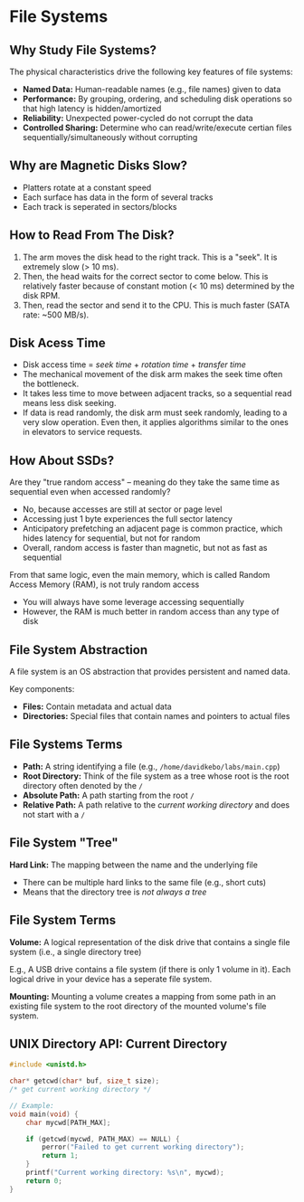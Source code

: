 # File Systems

## Why Study File Systems?

The physical characteristics drive the following key features of file systems:
- **Named Data:** Human-readable names (e.g., file names) given to data
- **Performance:** By grouping, ordering, and scheduling disk operations so that high latency is hidden/amortized
- **Reliability:** Unexpected power-cycled do not corrupt the data
- **Controlled Sharing:** Determine who can read/write/execute certian files sequentially/simultaneously without corrupting

## Why are Magnetic Disks Slow?

- Platters rotate at a constant speed
- Each surface has data in the form of several tracks
- Each track is seperated in sectors/blocks

## How to Read From The Disk?

1. The arm moves the disk head to the right track. This is a "seek". It is extremely slow (> 10 ms).
2. Then, the head waits for the correct sector to come below. This is relatively faster because of constant motion (< 10 ms) determined by the disk RPM.
3. Then, read the sector and send it to the CPU. This is much faster (SATA rate: ~500 MB/s).

## Disk Acess Time

- Disk access time = *seek time* + *rotation time* + *transfer time*
- The mechanical movement of the disk arm makes the seek time often the bottleneck.
- It takes less time to move between adjacent tracks, so a sequential read means less disk seeking.
- If data is read randomly, the disk arm must seek randomly, leading to a very slow operation. Even then, it applies algorithms similar to the ones in elevators to service requests.

## How About SSDs?

Are they "true random access" – meaning do they take the same time as sequential even when accessed randomly?
- No, because accesses are still at sector or page level
- Accessing just 1 byte experiences the full sector latency
- Anticipatory prefetching an adjacent page is common practice, which hides latency for sequential, but not for random
- Overall, random access is faster than magnetic, but not as fast as sequential

From that same logic, even the main memory, which is called Random Access Memory (RAM), is not truly random access
- You will always have some leverage accessing sequentially
- However, the RAM is much better in random access than any type of disk

## File System Abstraction

A file system is an OS abstraction that provides persistent and named data.

Key components:
- **Files:** Contain metadata and actual data
- **Directories:** Special files that contain names and pointers to actual files

## File Systems Terms

- **Path:** A string identifying a file (e.g., `/home/davidkebo/labs/main.cpp`)
- **Root Directory:** Think of the file system as a tree whose root is the root directory often denoted by the `/`
- **Absolute Path:** A path starting from the root `/`
- **Relative Path:** A path relative to the *current working directory* and does not start with a `/`

## File System "Tree"

**Hard Link:** The mapping between the name and the underlying file
- There can be multiple hard links to the same file (e.g., short cuts)
- Means that the directory tree is *not always a tree*

## File System Terms

**Volume:** A logical representation of the disk drive that contains a single file system (i.e., a single directory tree)

E.g., A USB drive contains a file system (if there is only 1 volume in it). Each logical drive in your device has a seperate file system.

**Mounting:** Mounting a volume creates a mapping from some path in an existing file system to the root directory of the mounted volume's file system.

## UNIX Directory API: Current Directory

```c++
#include <unistd.h>

char* getcwd(char* buf, size_t size);
/* get current working directory */
```

```c++
// Example:
void main(void) {
    char mycwd[PATH_MAX];

    if (getcwd(mycwd, PATH_MAX) == NULL) {
        perror("Failed to get current working directory");
        return 1;
    }
    printf("Current working directory: %s\n", mycwd);
    return 0;
}
```






